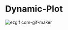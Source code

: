 # Dynamic-Plot

![ezgif com-gif-maker](https://user-images.githubusercontent.com/19415171/108589820-1e03b900-7315-11eb-9de0-bbb7d6cbd1a2.gif)

